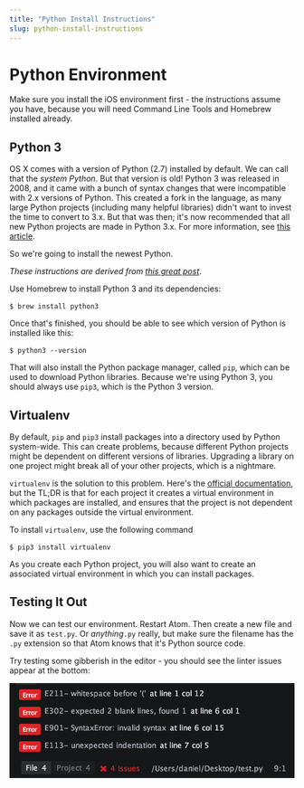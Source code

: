 ```yaml
---
title: "Python Install Instructions"
slug: python-install-instructions
---
```


# Python Environment

Make sure you install the iOS environment first - the instructions assume you have, because you will need Command Line Tools and Homebrew installed already.

## Python 3

OS X comes with a version of Python (2.7) installed by default. We can call that the *system Python*. But that version is old! Python 3 was released in 2008, and it came with a bunch of syntax changes that were incompatible with 2.x versions of Python. This created a fork in the language, as many large Python projects (including many helpful libraries) didn't want to invest the time to convert to 3.x.  But that was then; it's now recommended that all new Python projects are made in Python 3.x. For more information, see [this article](https://wiki.python.org/moin/Python2orPython3).

So we're going to install the newest Python.

*These instructions are derived from [this great post](http://www.marinamele.com/2014/07/install-python3-on-mac-os-x-and-use-virtualenv-and-virtualenvwrapper.html)*.

Use Homebrew to install Python 3 and its dependencies:

	$ brew install python3

Once that's finished, you should be able to see which version of Python is installed like this:

	$ python3 --version

That will also install the Python package manager, called `pip`, which can be used to download Python libraries. Because we're using Python 3, you should always use `pip3`, which is the Python 3 version.

## Virtualenv

By default, `pip` and `pip3` install packages into a directory used by Python system-wide. This can create problems, because different Python projects might be dependent on different versions of libraries. Upgrading a library on one project might break all of your other projects, which is a nightmare.

`virtualenv` is the solution to this problem. Here's the [official documentation](https://virtualenv.pypa.io/en/latest/), but the TL;DR is that for each project it creates a virtual environment in which packages are installed, and ensures that the project is not dependent on any packages outside the virtual environment.

To install `virtualenv`, use the following command

	$ pip3 install virtualenv

As you create each Python project, you will also want to create an associated virtual environment in which you can install packages.

## Testing It Out

Now we can test our environment. Restart Atom. Then create a new file and save it as `test.py`. Or *anything*`.py` really, but make sure the filename has the `.py` extension so that Atom knows that it's Python source code.

Try testing some gibberish in the editor - you should see the linter issues appear at the bottom:

![Linter Issues](linterIssues.png)
